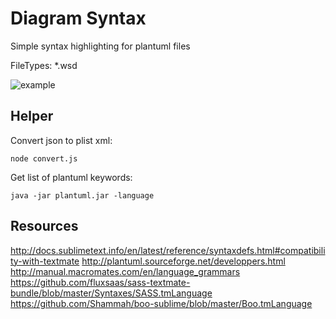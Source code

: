 # Diagram Syntax

Simple syntax highlighting for plantuml files

FileTypes: *.wsd

![example](https://f.cloud.github.com/assets/23027/434215/b248d69c-af26-11e2-8743-33556d2da0fa.png)

## Helper

Convert json to plist xml:
```
node convert.js
```

Get list of plantuml keywords:
```
java -jar plantuml.jar -language
```

## Resources

http://docs.sublimetext.info/en/latest/reference/syntaxdefs.html#compatibility-with-textmate
http://plantuml.sourceforge.net/developpers.html
http://manual.macromates.com/en/language_grammars
https://github.com/fluxsaas/sass-textmate-bundle/blob/master/Syntaxes/SASS.tmLanguage
https://github.com/Shammah/boo-sublime/blob/master/Boo.tmLanguage
